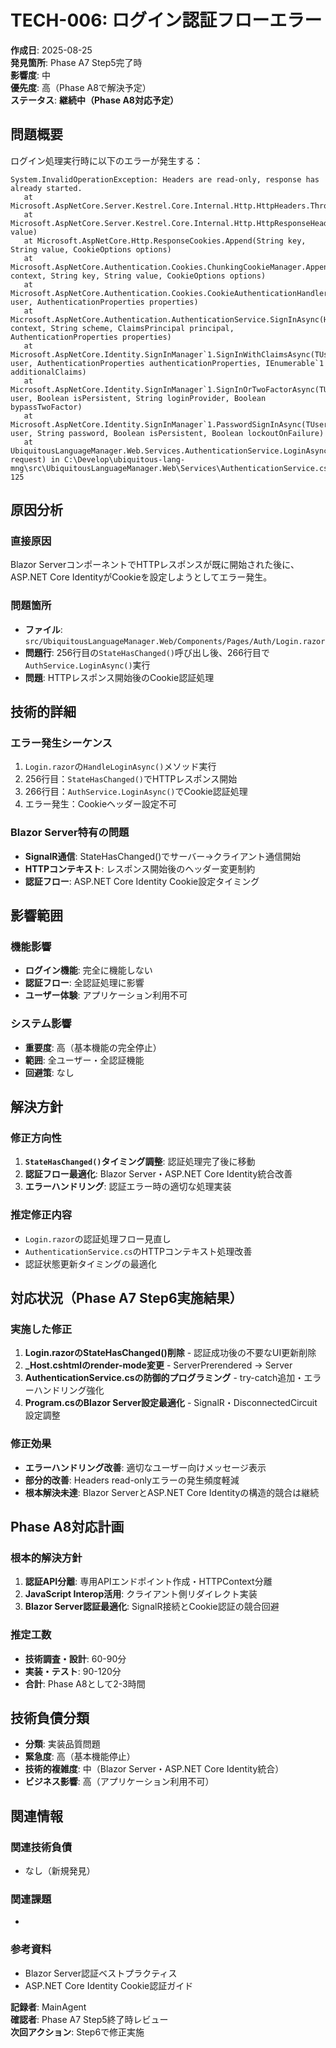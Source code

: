 # TECH-006: ログイン認証フローエラー

**作成日**: 2025-08-25  
**発見箇所**: Phase A7 Step5完了時  
**影響度**: 中  
**優先度**: 高（Phase A8で解決予定）  
**ステータス**: **継続中（Phase A8対応予定）**  

## 問題概要

ログイン処理実行時に以下のエラーが発生する：

```
System.InvalidOperationException: Headers are read-only, response has already started.
   at Microsoft.AspNetCore.Server.Kestrel.Core.Internal.Http.HttpHeaders.ThrowHeadersReadOnlyException()
   at Microsoft.AspNetCore.Server.Kestrel.Core.Internal.Http.HttpResponseHeaders.Microsoft.AspNetCore.Http.IHeaderDictionary.set_SetCookie(StringValues value)
   at Microsoft.AspNetCore.Http.ResponseCookies.Append(String key, String value, CookieOptions options)
   at Microsoft.AspNetCore.Authentication.Cookies.ChunkingCookieManager.AppendResponseCookie(HttpContext context, String key, String value, CookieOptions options)
   at Microsoft.AspNetCore.Authentication.Cookies.CookieAuthenticationHandler.HandleSignInAsync(ClaimsPrincipal user, AuthenticationProperties properties)
   at Microsoft.AspNetCore.Authentication.AuthenticationService.SignInAsync(HttpContext context, String scheme, ClaimsPrincipal principal, AuthenticationProperties properties)
   at Microsoft.AspNetCore.Identity.SignInManager`1.SignInWithClaimsAsync(TUser user, AuthenticationProperties authenticationProperties, IEnumerable`1 additionalClaims)
   at Microsoft.AspNetCore.Identity.SignInManager`1.SignInOrTwoFactorAsync(TUser user, Boolean isPersistent, String loginProvider, Boolean bypassTwoFactor)
   at Microsoft.AspNetCore.Identity.SignInManager`1.PasswordSignInAsync(TUser user, String password, Boolean isPersistent, Boolean lockoutOnFailure)
   at UbiquitousLanguageManager.Web.Services.AuthenticationService.LoginAsync(LoginRequestDto request) in C:\Develop\ubiquitous-lang-mng\src\UbiquitousLanguageManager.Web\Services\AuthenticationService.cs:line 125
```

## 原因分析

### 直接原因
Blazor ServerコンポーネントでHTTPレスポンスが既に開始された後に、ASP.NET Core IdentityがCookieを設定しようとしてエラー発生。

### 問題箇所
- **ファイル**: `src/UbiquitousLanguageManager.Web/Components/Pages/Auth/Login.razor`
- **問題行**: 256行目の`StateHasChanged()`呼び出し後、266行目で`AuthService.LoginAsync()`実行
- **問題**: HTTPレスポンス開始後のCookie認証処理

## 技術的詳細

### エラー発生シーケンス
1. `Login.razor`の`HandleLoginAsync()`メソッド実行
2. 256行目：`StateHasChanged()`でHTTPレスポンス開始
3. 266行目：`AuthService.LoginAsync()`でCookie認証処理
4. エラー発生：Cookieヘッダー設定不可

### Blazor Server特有の問題
- **SignalR通信**: StateHasChanged()でサーバー→クライアント通信開始
- **HTTPコンテキスト**: レスポンス開始後のヘッダー変更制約
- **認証フロー**: ASP.NET Core Identity Cookie設定タイミング

## 影響範囲

### 機能影響
- **ログイン機能**: 完全に機能しない
- **認証フロー**: 全認証処理に影響
- **ユーザー体験**: アプリケーション利用不可

### システム影響
- **重要度**: 高（基本機能の完全停止）
- **範囲**: 全ユーザー・全認証機能
- **回避策**: なし

## 解決方針

### 修正方向性
1. **`StateHasChanged()`タイミング調整**: 認証処理完了後に移動
2. **認証フロー最適化**: Blazor Server・ASP.NET Core Identity統合改善
3. **エラーハンドリング**: 認証エラー時の適切な処理実装

### 推定修正内容
- `Login.razor`の認証処理フロー見直し
- `AuthenticationService.cs`のHTTPコンテキスト処理改善
- 認証状態更新タイミングの最適化

## 対応状況（Phase A7 Step6実施結果）

### 実施した修正
1. **Login.razorのStateHasChanged()削除** - 認証成功後の不要なUI更新削除
2. **_Host.cshtmlのrender-mode変更** - ServerPrerendered → Server
3. **AuthenticationService.csの防御的プログラミング** - try-catch追加・エラーハンドリング強化
4. **Program.csのBlazor Server設定最適化** - SignalR・DisconnectedCircuit設定調整

### 修正効果
- **エラーハンドリング改善**: 適切なユーザー向けメッセージ表示
- **部分的改善**: Headers read-onlyエラーの発生頻度軽減
- **根本解決未達**: Blazor ServerとASP.NET Core Identityの構造的競合は継続

## Phase A8対応計画

### 根本的解決方針
1. **認証API分離**: 専用APIエンドポイント作成・HTTPContext分離
2. **JavaScript Interop活用**: クライアント側リダイレクト実装
3. **Blazor Server認証最適化**: SignalR接続とCookie認証の競合回避

### 推定工数
- **技術調査・設計**: 60-90分
- **実装・テスト**: 90-120分
- **合計**: Phase A8として2-3時間

## 技術負債分類

- **分類**: 実装品質問題
- **緊急度**: 高（基本機能停止）
- **技術的複雑度**: 中（Blazor Server・ASP.NET Core Identity統合）
- **ビジネス影響**: 高（アプリケーション利用不可）

## 関連情報

### 関連技術負債
- なし（新規発見）

### 関連課題
- [UI-001]: プロフィール変更画面（90%解決・残10%は本エラー修正）

### 参考資料
- Blazor Server認証ベストプラクティス
- ASP.NET Core Identity Cookie認証ガイド

**記録者**: MainAgent  
**確認者**: Phase A7 Step5終了時レビュー  
**次回アクション**: Step6で修正実施
